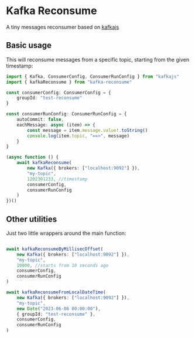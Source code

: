 # Kafka Reconsume

A tiny messages reconsumer based on [kafkajs](https://github.com/tulios/kafkajs)

## Basic usage

This will reconsume messages from a specific topic, starting from the given timestamp:

```typescript
import { Kafka, ConsumerConfig, ConsumerRunConfig } from "kafkajs"
import { kafkaReconsume } from "kafka-reconsume"

const consumerConfig: ConsumerConfig = { 
	groupId: "test-reconsume"
}

const consumerRunConfig: ConsumerRunConfig = {
	autoCommit: false, 
	eachMessage: async (item) => {
		const message = item.message.value!.toString()
		console.log(item.topic, "==>", message)
	}
}

(async function () { 
	await kafkaReconsume(
		new Kafka({ brokers: ["localhost:9092"] }), 
		"my-topic",
		1202301233, //timestamp
		consumerConfig,
		consumerRunConfig
	)
})()
```

## Other utilities

Just two little wrappers around the main function:

```typescript

await kafkaReconsumeByMillisecOffset(
	new Kafka({ brokers: ["localhost:9092"] }),  
	"my-topic",
	10000, //starts from 10 seconds ago
	consumerConfig,
	consumerRunConfig
)

await kafkaReconsumeFromLocalDateTime(
	new Kafka({ brokers: ["localhost:9092"] }),  
	"my-topic",
	new Date("2023-06-06 00:00:00"),
	{ groupId: "test-reconsume" },
	consumerConfig,
	consumerRunConfig
)
```